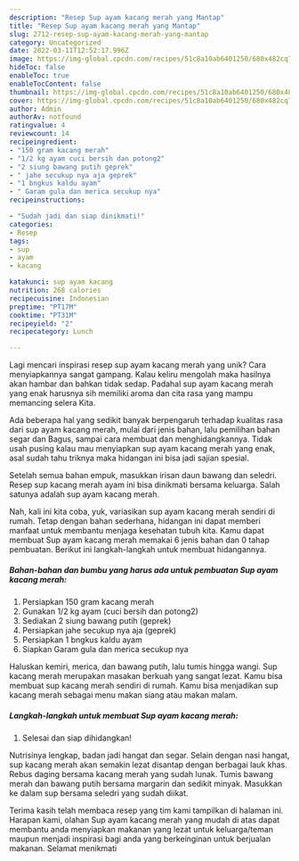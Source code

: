 ```yaml
---
description: "Resep Sup ayam kacang merah yang Mantap"
title: "Resep Sup ayam kacang merah yang Mantap"
slug: 2712-resep-sup-ayam-kacang-merah-yang-mantap
category: Uncategorized
date: 2022-03-11T12:52:17.996Z
image: https://img-global.cpcdn.com/recipes/51c8a10ab6401250/680x482cq70/sup-ayam-kacang-merah-foto-resep-utama.jpg
hideToc: false
enableToc: true
enableTocContent: false
thumbnail: https://img-global.cpcdn.com/recipes/51c8a10ab6401250/680x482cq70/sup-ayam-kacang-merah-foto-resep-utama.jpg
cover: https://img-global.cpcdn.com/recipes/51c8a10ab6401250/680x482cq70/sup-ayam-kacang-merah-foto-resep-utama.jpg
author: Admin
authorAv: notfound
ratingvalue: 4
reviewcount: 14
recipeingredient:
- "150 gram kacang merah"
- "1/2 kg ayam cuci bersih dan potong2"
- "2 siung bawang putih geprek"
- " jahe secukup nya aja geprek"
- "1 bngkus kaldu ayam"
- " Garam gula dan merica secukup nya"
recipeinstructions:

- "Sudah jadi dan siap dinikmati!"
categories:
- Resep
tags:
- sup
- ayam
- kacang

katakunci: sup ayam kacang 
nutrition: 268 calories
recipecuisine: Indonesian
preptime: "PT17M"
cooktime: "PT31M"
recipeyield: "2"
recipecategory: Lunch

---
```





Lagi mencari inspirasi resep sup ayam kacang merah yang unik? Cara menyiapkannya sangat gampang. Kalau keliru mengolah maka hasilnya akan hambar dan bahkan tidak sedap. Padahal sup ayam kacang merah yang enak harusnya sih memiliki aroma dan cita rasa yang mampu memancing selera Kita.





Ada beberapa hal yang sedikit banyak berpengaruh terhadap kualitas rasa dari sup ayam kacang merah, mulai dari jenis bahan, lalu pemilihan bahan segar dan Bagus, sampai cara membuat dan menghidangkannya. Tidak usah pusing kalau mau menyiapkan sup ayam kacang merah yang enak,      asal sudah tahu triknya maka hidangan ini bisa jadi sajian spesial.














Setelah semua bahan empuk, masukkan irisan daun bawang dan seledri. Resep sup kacang merah ayam ini bisa dinikmati bersama keluarga. Salah satunya adalah sup ayam kacang merah.






Nah, kali ini kita coba, yuk, variasikan sup ayam kacang merah sendiri di rumah. Tetap dengan bahan sederhana, hidangan ini dapat memberi manfaat untuk membantu menjaga kesehatan tubuh kita. Kamu dapat membuat Sup ayam kacang merah memakai 6 jenis bahan dan 0 tahap pembuatan. Berikut ini langkah-langkah untuk membuat hidangannya.

<!--inarticleads1-->

##### Bahan-bahan dan bumbu yang harus ada untuk pembuatan Sup ayam kacang merah:

1. Persiapkan 150 gram kacang merah
1. Gunakan 1/2 kg ayam (cuci bersih dan potong2)
1. Sediakan 2 siung bawang putih (geprek)
1. Persiapkan  jahe secukup nya aja (geprek)
1. Persiapkan 1 bngkus kaldu ayam
1. Siapkan  Garam gula dan merica secukup nya


Haluskan kemiri, merica, dan bawang putih, lalu tumis hingga wangi. Sup kacang merah merupakan masakan berkuah yang sangat lezat. Kamu bisa membuat sup kacang merah sendiri di rumah. Kamu bisa menjadikan sup kacang merah sebagai menu makan siang atau makan malam. 

<!--inarticleads2-->

##### Langkah-langkah untuk membuat Sup ayam kacang merah:


1. Selesai dan siap dihidangkan!

Nutrisinya lengkap, badan jadi hangat dan segar. Selain dengan nasi hangat, sup kacang merah akan semakin lezat disantap dengan berbagai lauk khas. Rebus daging bersama kacang merah yang sudah lunak. Tumis bawang merah dan bawang putih bersama margarin dan sedikit minyak. Masukkan ke dalam sup bersama seledri yang sudah diikat. 

Terima kasih telah membaca resep yang tim kami tampilkan di halaman ini. Harapan kami, olahan Sup ayam kacang merah yang mudah di atas dapat membantu anda menyiapkan makanan yang lezat untuk keluarga/teman maupun menjadi inspirasi bagi anda yang berkeinginan untuk berjualan makanan. Selamat menikmati
